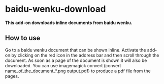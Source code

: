 # baidu-wenku-download

**This add-on downloads inline documents from baidu wenku.**

## How to use

Go to a baidu wenku document that can be shown inline. Activate the add-on
by clicking on the red icon in the address bar and then scroll through the
document. As soon as a page of the document is shown it will also be downloaded.
You can use imagemagick convert (convert name_of_the_document_\*.png output.pdf)
to produce a pdf file from the pages.

